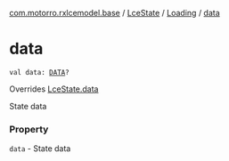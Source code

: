 [com.motorro.rxlcemodel.base](../../index.md) / [LceState](../index.md) / [Loading](index.md) / [data](./data.md)

# data

`val data: `[`DATA`](index.md#DATA)`?`

Overrides [LceState.data](../data.md)

State data

### Property

`data` - State data